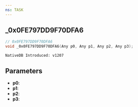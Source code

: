 ```yaml
---
ns: TASK
---
```

## _0x0FE797DD9F70DFA6

```c
// 0x0FE797DD9F70DFA6
void _0x0FE797DD9F70DFA6(Any p0, Any p1, Any p2, Any p3);
```

```
NativeDB Introduced: v1207
```

## Parameters
* **p0**:
* **p1**:
* **p2**:
* **p3**:
